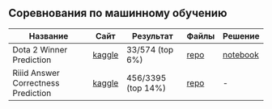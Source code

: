## Соревнования по машинному обучению

|Название|Сайт|Результат|Файлы|Решение|
|---	|---	|---	|---	|---	|
|Dota 2 Winner Prediction|[kaggle](https://www.kaggle.com/c/mlcourse-dota2-win-prediction)|33/574 (top 6%)|[repo](mlcourse-dota2-win-prediction)|[notebook](mlcourse-dota2-win-prediction/catboost.ipynb)|
|Riiid Answer Correctness Prediction|[kaggle](https://www.kaggle.com/c/riiid-test-answer-prediction)|456/3395 (top 14%)|[repo](riiid-test-answer-prediction)|-|
